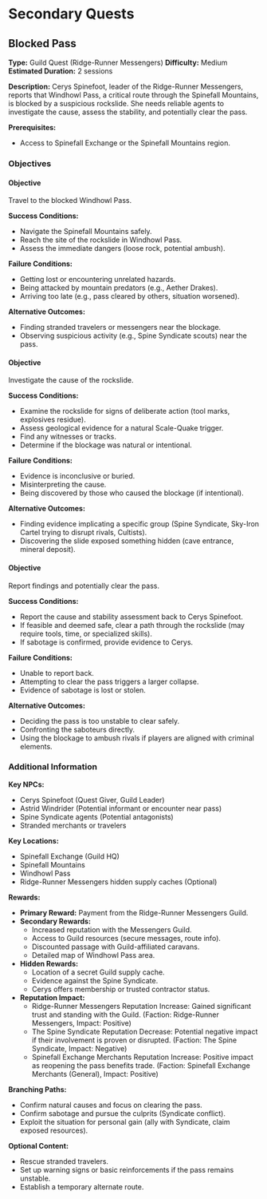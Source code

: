 # Secondary Quests

## Blocked Pass
**Type:** Guild Quest (Ridge-Runner Messengers)
**Difficulty:** Medium
**Estimated Duration:** 2 sessions

**Description:** Cerys Spinefoot, leader of the Ridge-Runner Messengers, reports that Windhowl Pass, a critical route through the Spinefall Mountains, is blocked by a suspicious rockslide. She needs reliable agents to investigate the cause, assess the stability, and potentially clear the pass.

**Prerequisites:**
- Access to Spinefall Exchange or the Spinefall Mountains region.

### Objectives
#### Objective
Travel to the blocked Windhowl Pass.

**Success Conditions:**
- Navigate the Spinefall Mountains safely.
- Reach the site of the rockslide in Windhowl Pass.
- Assess the immediate dangers (loose rock, potential ambush).

**Failure Conditions:**
- Getting lost or encountering unrelated hazards.
- Being attacked by mountain predators (e.g., Aether Drakes).
- Arriving too late (e.g., pass cleared by others, situation worsened).

**Alternative Outcomes:**
- Finding stranded travelers or messengers near the blockage.
- Observing suspicious activity (e.g., Spine Syndicate scouts) near the pass.

#### Objective
Investigate the cause of the rockslide.

**Success Conditions:**
- Examine the rockslide for signs of deliberate action (tool marks, explosives residue).
- Assess geological evidence for a natural Scale-Quake trigger.
- Find any witnesses or tracks.
- Determine if the blockage was natural or intentional.

**Failure Conditions:**
- Evidence is inconclusive or buried.
- Misinterpreting the cause.
- Being discovered by those who caused the blockage (if intentional).

**Alternative Outcomes:**
- Finding evidence implicating a specific group (Spine Syndicate, Sky-Iron Cartel trying to disrupt rivals, Cultists).
- Discovering the slide exposed something hidden (cave entrance, mineral deposit).

#### Objective
Report findings and potentially clear the pass.

**Success Conditions:**
- Report the cause and stability assessment back to Cerys Spinefoot.
- If feasible and deemed safe, clear a path through the rockslide (may require tools, time, or specialized skills).
- If sabotage is confirmed, provide evidence to Cerys.

**Failure Conditions:**
- Unable to report back.
- Attempting to clear the pass triggers a larger collapse.
- Evidence of sabotage is lost or stolen.

**Alternative Outcomes:**
- Deciding the pass is too unstable to clear safely.
- Confronting the saboteurs directly.
- Using the blockage to ambush rivals if players are aligned with criminal elements.


### Additional Information
**Key NPCs:**
- Cerys Spinefoot (Quest Giver, Guild Leader)
- Astrid Windrider (Potential informant or encounter near pass)
- Spine Syndicate agents (Potential antagonists)
- Stranded merchants or travelers

**Key Locations:**
- Spinefall Exchange (Guild HQ)
- Spinefall Mountains
- Windhowl Pass
- Ridge-Runner Messengers hidden supply caches (Optional)

**Rewards:**
- **Primary Reward:** Payment from the Ridge-Runner Messengers Guild.
- **Secondary Rewards:**
  - Increased reputation with the Messengers Guild.
  - Access to Guild resources (secure messages, route info).
  - Discounted passage with Guild-affiliated caravans.
  - Detailed map of Windhowl Pass area.
- **Hidden Rewards:**
  - Location of a secret Guild supply cache.
  - Evidence against the Spine Syndicate.
  - Cerys offers membership or trusted contractor status.
- **Reputation Impact:**
  - Ridge-Runner Messengers Reputation Increase: Gained significant trust and standing with the Guild. (Faction: Ridge-Runner Messengers, Impact: Positive)
  - The Spine Syndicate Reputation Decrease: Potential negative impact if their involvement is proven or disrupted. (Faction: The Spine Syndicate, Impact: Negative)
  - Spinefall Exchange Merchants Reputation Increase: Positive impact as reopening the pass benefits trade. (Faction: Spinefall Exchange Merchants (General), Impact: Positive)

**Branching Paths:**
- Confirm natural causes and focus on clearing the pass.
- Confirm sabotage and pursue the culprits (Syndicate conflict).
- Exploit the situation for personal gain (ally with Syndicate, claim exposed resources).

**Optional Content:**
- Rescue stranded travelers.
- Set up warning signs or basic reinforcements if the pass remains unstable.
- Establish a temporary alternate route.

